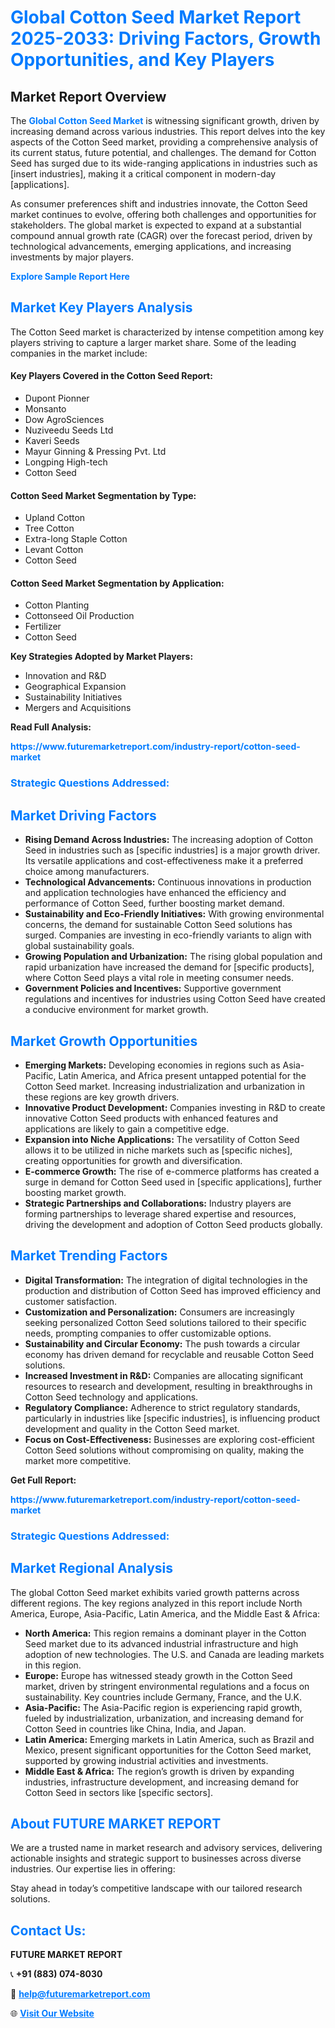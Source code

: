 <h1 style="color: #007BFF;">Global Cotton Seed Market Report 2025-2033: Driving Factors, Growth Opportunities, and Key Players</h1>

<section id="overview">
<h2>Market Report Overview</h2>
<p>The <a href="https://www.futuremarketreport.com/industry-report/cotton-seed-market" style="color: #007BFF; text-decoration: none;"><strong>Global Cotton Seed Market</strong></a> is witnessing significant growth, driven by increasing demand across various industries. This report delves into the key aspects of the Cotton Seed market, providing a comprehensive analysis of its current status, future potential, and challenges. The demand for Cotton Seed has surged due to its wide-ranging applications in industries such as [insert industries], making it a critical component in modern-day [applications].</p>
<p>As consumer preferences shift and industries innovate, the Cotton Seed market continues to evolve, offering both challenges and opportunities for stakeholders. The global market is expected to expand at a substantial compound annual growth rate (CAGR) over the forecast period, driven by technological advancements, emerging applications, and increasing investments by major players.</p>
</section>

<section id="overview">
<p><a href="https://www.futuremarketreport.com/request-sample/reportId=107883" style="color: #007BFF; text-decoration: none;"><strong>Explore Sample Report Here</strong></a></p>
</section>

<section id="key-players">
<h2 style="color: #007BFF;">Market Key Players Analysis</h2>
<p>The Cotton Seed market is characterized by intense competition among key players striving to capture a larger market share. Some of the leading companies in the market include:</p>
<h4>Key Players Covered in the Cotton Seed Report:</h4>
<ul><li>Dupont Pionner</li><li>Monsanto</li><li>Dow AgroSciences</li><li>Nuziveedu Seeds Ltd</li><li>Kaveri Seeds</li><li>Mayur Ginning &amp; Pressing Pvt. Ltd</li><li>Longping High-tech</li><li>Cotton Seed</li></ul>
<h4>Cotton Seed Market Segmentation by Type:</h4>
<ul><li>Upland Cotton</li><li>Tree Cotton</li><li>Extra-long Staple Cotton</li><li>Levant Cotton</li><li>Cotton Seed</li></ul>

<h4>Cotton Seed Market Segmentation by Application:</h4>
<ul><li>Cotton Planting</li><li>Cottonseed Oil Production</li><li>Fertilizer</li><li>Cotton Seed</li></ul>
<p><strong>Key Strategies Adopted by Market Players:</strong></p>
<ul>
<li>Innovation and R&D</li>
<li>Geographical Expansion</li>
<li>Sustainability Initiatives</li>
<li>Mergers and Acquisitions</li>
</ul>
</section>

<section>
<p><strong>Read Full Analysis: </strong></p><a href="https://www.futuremarketreport.com/industry-report/cotton-seed-market" style="color: #007BFF; text-decoration: none;"><strong>https://www.futuremarketreport.com/industry-report/cotton-seed-market</strong></a>
<h3 style="color: #007BFF;">Strategic Questions Addressed:</h3>
</section>

<section id="driving-factors">
<h2 style="color: #007BFF;">Market Driving Factors</h2>
<ul>
<li><strong>Rising Demand Across Industries:</strong> The increasing adoption of Cotton Seed in industries such as [specific industries] is a major growth driver. Its versatile applications and cost-effectiveness make it a preferred choice among manufacturers.</li>
<li><strong>Technological Advancements:</strong> Continuous innovations in production and application technologies have enhanced the efficiency and performance of Cotton Seed, further boosting market demand.</li>
<li><strong>Sustainability and Eco-Friendly Initiatives:</strong> With growing environmental concerns, the demand for sustainable Cotton Seed solutions has surged. Companies are investing in eco-friendly variants to align with global sustainability goals.</li>
<li><strong>Growing Population and Urbanization:</strong> The rising global population and rapid urbanization have increased the demand for [specific products], where Cotton Seed plays a vital role in meeting consumer needs.</li>
<li><strong>Government Policies and Incentives:</strong> Supportive government regulations and incentives for industries using Cotton Seed have created a conducive environment for market growth.</li>
</ul>
</section>

<section id="growth-opportunities">
<h2 style="color: #007BFF;">Market Growth Opportunities</h2>
<ul>
<li><strong>Emerging Markets:</strong> Developing economies in regions such as Asia-Pacific, Latin America, and Africa present untapped potential for the Cotton Seed market. Increasing industrialization and urbanization in these regions are key growth drivers.</li>
<li><strong>Innovative Product Development:</strong> Companies investing in R&D to create innovative Cotton Seed products with enhanced features and applications are likely to gain a competitive edge.</li>
<li><strong>Expansion into Niche Applications:</strong> The versatility of Cotton Seed allows it to be utilized in niche markets such as [specific niches], creating opportunities for growth and diversification.</li>
<li><strong>E-commerce Growth:</strong> The rise of e-commerce platforms has created a surge in demand for Cotton Seed used in [specific applications], further boosting market growth.</li>
<li><strong>Strategic Partnerships and Collaborations:</strong> Industry players are forming partnerships to leverage shared expertise and resources, driving the development and adoption of Cotton Seed products globally.</li>
</ul>
</section>

<section id="trending-factors">
<h2 style="color: #007BFF;">Market Trending Factors</h2>
<ul>
<li><strong>Digital Transformation:</strong> The integration of digital technologies in the production and distribution of Cotton Seed has improved efficiency and customer satisfaction.</li>
<li><strong>Customization and Personalization:</strong> Consumers are increasingly seeking personalized Cotton Seed solutions tailored to their specific needs, prompting companies to offer customizable options.</li>
<li><strong>Sustainability and Circular Economy:</strong> The push towards a circular economy has driven demand for recyclable and reusable Cotton Seed solutions.</li>
<li><strong>Increased Investment in R&D:</strong> Companies are allocating significant resources to research and development, resulting in breakthroughs in Cotton Seed technology and applications.</li>
<li><strong>Regulatory Compliance:</strong> Adherence to strict regulatory standards, particularly in industries like [specific industries], is influencing product development and quality in the Cotton Seed market.</li>
<li><strong>Focus on Cost-Effectiveness:</strong> Businesses are exploring cost-efficient Cotton Seed solutions without compromising on quality, making the market more competitive.</li>
</ul>
</section>

<section>
<p><strong>Get Full Report: </strong></p><a href="https://www.futuremarketreport.com/industry-report/cotton-seed-market" style="color: #007BFF; text-decoration: none;"><strong>https://www.futuremarketreport.com/industry-report/cotton-seed-market</strong></a>
<h3 style="color: #007BFF;">Strategic Questions Addressed:</h3>
</section>


<section id="regional-analysis">
<h2 style="color: #007BFF;">Market Regional Analysis</h2>
<p>The global Cotton Seed market exhibits varied growth patterns across different regions. The key regions analyzed in this report include North America, Europe, Asia-Pacific, Latin America, and the Middle East & Africa:</p>
<ul>
<li><strong>North America:</strong> This region remains a dominant player in the Cotton Seed market due to its advanced industrial infrastructure and high adoption of new technologies. The U.S. and Canada are leading markets in this region.</li>
<li><strong>Europe:</strong> Europe has witnessed steady growth in the Cotton Seed market, driven by stringent environmental regulations and a focus on sustainability. Key countries include Germany, France, and the U.K.</li>
<li><strong>Asia-Pacific:</strong> The Asia-Pacific region is experiencing rapid growth, fueled by industrialization, urbanization, and increasing demand for Cotton Seed in countries like China, India, and Japan.</li>
<li><strong>Latin America:</strong> Emerging markets in Latin America, such as Brazil and Mexico, present significant opportunities for the Cotton Seed market, supported by growing industrial activities and investments.</li>
<li><strong>Middle East & Africa:</strong> The region’s growth is driven by expanding industries, infrastructure development, and increasing demand for Cotton Seed in sectors like [specific sectors].</li>
</ul>
</section>

<footer>
<h2 style="color: #007BFF;">About FUTURE MARKET REPORT</h2>
<p>We are a trusted name in market research and advisory services, delivering actionable insights and strategic support to businesses across diverse industries. Our expertise lies in offering:</p>

<p>Stay ahead in today’s competitive landscape with our tailored research solutions.</p>

<h2 style="color: #007BFF;">Contact Us:</h2>
<p><strong>FUTURE MARKET REPORT</strong></p>
<p>📞 <strong>+91 (883) 074-8030</strong></p>
<p>📧 <strong><a href="mailto:help@futuremarketreport.com" style="color: #007BFF;">help@futuremarketreport.com</a></strong></p>
<p>🌐 <strong><a href="https://www.futuremarketreport.com/" style="color: #007BFF;">Visit Our Website</a></strong></p>
</footer>